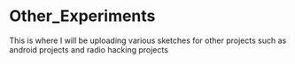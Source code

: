 # Other_Experiments
This is where I will be uploading various sketches for other projects such as android projects and radio hacking projects
